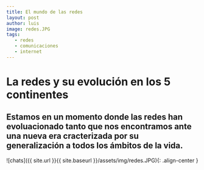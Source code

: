 ```yaml
---
title: El mundo de las redes
layout: post
author: luis
image: redes.JPG
tags:
   - redes
   - comunicaciones
   - internet
---
```


# La redes y su evolución en los 5 continentes

## Estamos en un momento donde las redes han evoluacionado tanto que nos encontramos ante una nueva era cracterizada por su generalización a todos los ámbitos de la vida. 

![chats]({{ site.url }}{{ site.baseurl }}/assets/img/redes.JPG){: .align-center }
